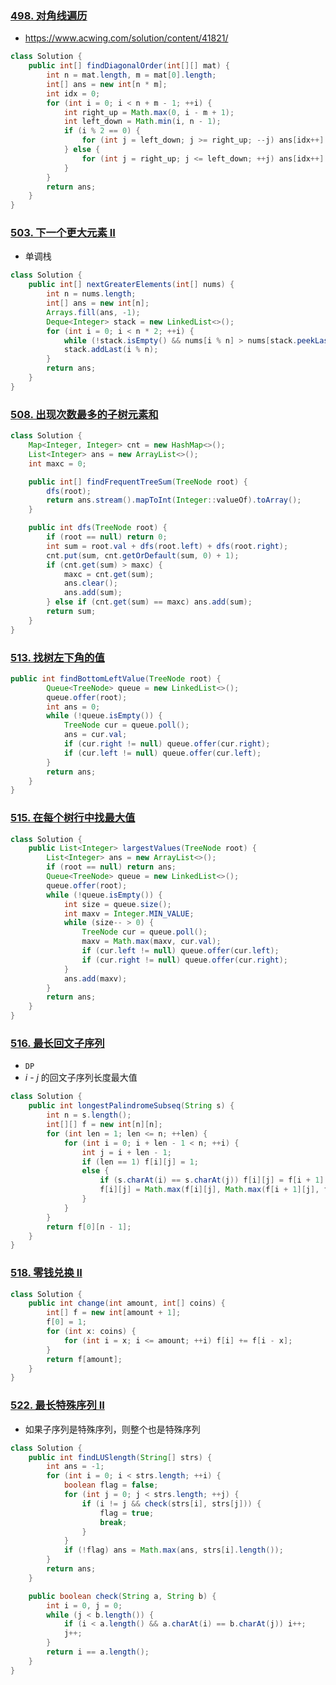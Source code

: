 ### [498. 对角线遍历](https://leetcode-cn.com/problems/diagonal-traverse/)

* https://www.acwing.com/solution/content/41821/

```java
class Solution {
    public int[] findDiagonalOrder(int[][] mat) {
        int n = mat.length, m = mat[0].length;
        int[] ans = new int[n * m];
        int idx = 0;
        for (int i = 0; i < n + m - 1; ++i) {
            int right_up = Math.max(0, i - m + 1);
            int left_down = Math.min(i, n - 1);
            if (i % 2 == 0) {
                for (int j = left_down; j >= right_up; --j) ans[idx++] = mat[j][i - j];
            } else {
                for (int j = right_up; j <= left_down; ++j) ans[idx++] = mat[j][i - j];
            }
        }
        return ans;
    }
}
```

### [503. 下一个更大元素 II](https://leetcode-cn.com/problems/next-greater-element-ii/)

*  单调栈

```java
class Solution {
    public int[] nextGreaterElements(int[] nums) {
        int n = nums.length;
        int[] ans = new int[n];
        Arrays.fill(ans, -1);
        Deque<Integer> stack = new LinkedList<>();
        for (int i = 0; i < n * 2; ++i) {
            while (!stack.isEmpty() && nums[i % n] > nums[stack.peekLast()]) ans[stack.pollLast()] = nums[i % n];
            stack.addLast(i % n);
        }
        return ans;
    }
}
```

### [508. 出现次数最多的子树元素和](https://leetcode-cn.com/problems/most-frequent-subtree-sum/)

```java
class Solution {
    Map<Integer, Integer> cnt = new HashMap<>();
    List<Integer> ans = new ArrayList<>();
    int maxc = 0;

    public int[] findFrequentTreeSum(TreeNode root) {
        dfs(root);
        return ans.stream().mapToInt(Integer::valueOf).toArray();
    }

    public int dfs(TreeNode root) {
        if (root == null) return 0;
        int sum = root.val + dfs(root.left) + dfs(root.right);
        cnt.put(sum, cnt.getOrDefault(sum, 0) + 1);
        if (cnt.get(sum) > maxc) {
            maxc = cnt.get(sum);
            ans.clear();
            ans.add(sum);
        } else if (cnt.get(sum) == maxc) ans.add(sum);
        return sum;
    }
}
```

### [513. 找树左下角的值](https://leetcode-cn.com/problems/find-bottom-left-tree-value/)

```java
public int findBottomLeftValue(TreeNode root) {
        Queue<TreeNode> queue = new LinkedList<>();
        queue.offer(root);
        int ans = 0;
        while (!queue.isEmpty()) {
            TreeNode cur = queue.poll();
            ans = cur.val;
            if (cur.right != null) queue.offer(cur.right);
            if (cur.left != null) queue.offer(cur.left);
        }
        return ans;
    }
}
```

### [515. 在每个树行中找最大值](https://leetcode-cn.com/problems/find-largest-value-in-each-tree-row/)

```java
class Solution {
    public List<Integer> largestValues(TreeNode root) {
        List<Integer> ans = new ArrayList<>();
        if (root == null) return ans;
        Queue<TreeNode> queue = new LinkedList<>();
        queue.offer(root);
        while (!queue.isEmpty()) {
            int size = queue.size();
            int maxv = Integer.MIN_VALUE;
            while (size-- > 0) {
                TreeNode cur = queue.poll();
                maxv = Math.max(maxv, cur.val);
                if (cur.left != null) queue.offer(cur.left);
                if (cur.right != null) queue.offer(cur.right);
            }
            ans.add(maxv);
        }
        return ans;
    }
}
```

### [516. 最长回文子序列](https://leetcode-cn.com/problems/longest-palindromic-subsequence/)

* `DP`
* $i$ - $j$ 的回文子序列长度最大值

```java
class Solution {
    public int longestPalindromeSubseq(String s) {
        int n = s.length();
        int[][] f = new int[n][n];
        for (int len = 1; len <= n; ++len) {
            for (int i = 0; i + len - 1 < n; ++i) {
                int j = i + len - 1;
                if (len == 1) f[i][j] = 1;
                else {
                    if (s.charAt(i) == s.charAt(j)) f[i][j] = f[i + 1][j - 1] + 2;
                    f[i][j] = Math.max(f[i][j], Math.max(f[i + 1][j], f[i][j - 1]));
                }
            }
        }
        return f[0][n - 1];
    }
}
```

### [518. 零钱兑换 II](https://leetcode-cn.com/problems/coin-change-2/)

```java
class Solution {
    public int change(int amount, int[] coins) {
        int[] f = new int[amount + 1];
        f[0] = 1;
        for (int x: coins) {
            for (int i = x; i <= amount; ++i) f[i] += f[i - x];
        }
        return f[amount];
    }
}
```

### [522. 最长特殊序列 II](https://leetcode-cn.com/problems/longest-uncommon-subsequence-ii/)

* 如果子序列是特殊序列，则整个也是特殊序列

```java
class Solution {
    public int findLUSlength(String[] strs) {
        int ans = -1;
        for (int i = 0; i < strs.length; ++i) {
            boolean flag = false;
            for (int j = 0; j < strs.length; ++j) {
                if (i != j && check(strs[i], strs[j])) {
                    flag = true;
                    break;
                }
            }
            if (!flag) ans = Math.max(ans, strs[i].length());
        }
        return ans;
    }

    public boolean check(String a, String b) {
        int i = 0, j = 0;
        while (j < b.length()) {
            if (i < a.length() && a.charAt(i) == b.charAt(j)) i++;
            j++;
        }
        return i == a.length();
    }
}
```



















